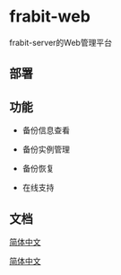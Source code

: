# frabit-web
frabit-server的Web管理平台

## 部署

## 功能

 - 备份信息查看

 - 备份实例管理

 - 备份恢复

 - 在线支持

## 文档

[简体中文](docs/zh/README.md)

[简体中文](docs/en/README.md)